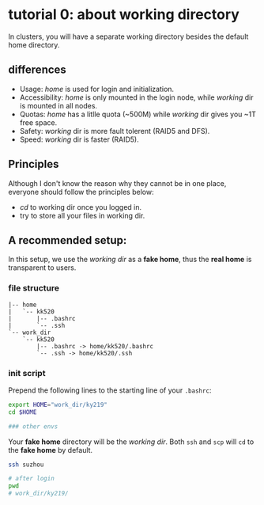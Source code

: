 # tutorial 0: about working directory
In clusters, you will have a separate working directory besides the default home directory.

## differences

- Usage: *home* is used for login and initialization.
- Accessibility: *home* is only mounted in the login node, while *working* dir is mounted in
all nodes.
- Quotas: *home* has a litlle quota (~500M) while *working* dir gives you ~1T free space.
- Safety: *working* dir is more fault tolerent (RAID5 and DFS).
- Speed: *working* dir is faster (RAID5).

## Principles

Although I don't know the reason why they cannot be in one place, everyone should follow
the principles below:
- *cd* to working dir once you logged in.
- try to store all your files in working dir.

## A recommended setup:

In this setup, we use the *working dir* as a **fake home**, thus the **real home** is transparent to users.

### file structure

```
|-- home
|   `-- kk520
|       |-- .bashrc
|       `-- .ssh
`-- work_dir
    `-- kk520
        |-- .bashrc -> home/kk520/.bashrc
        `-- .ssh -> home/kk520/.ssh
```

### init script
Prepend the following lines to the starting line of your `.bashrc`:

```bash
export HOME="work_dir/ky219"
cd $HOME

### other envs
```

Your **fake home** directory will be the *working dir*. Both `ssh` and `scp` will `cd` to the **fake home** by default.

```bash
ssh suzhou

# after login
pwd
# work_dir/ky219/
```
